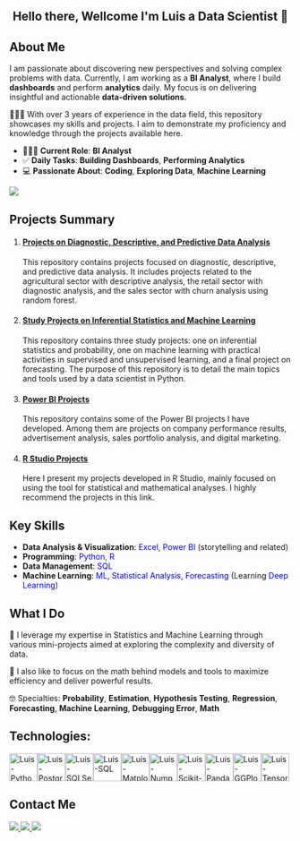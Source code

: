 <h2><p align="center">Hello there, Wellcome I'm Luis a Data Scientist 💭</p></h2>

## About Me

I am passionate about discovering new perspectives and solving complex problems with data. Currently, I am working as a **BI Analyst**, where I build **dashboards** and perform **analytics** daily. My focus is on delivering insightful and actionable **data-driven solutions**.

👨🏻‍💻 With over 3 years of experience in the data field, this repository showcases my skills and projects. I aim to demonstrate my proficiency and knowledge through the projects available here.

- 🧑🏻‍💼 **Current Role**: **BI Analyst**
- ✅ **Daily Tasks**: **Building Dashboards**, **Performing Analytics**
- 💻 **Passionate About**: **Coding**, **Exploring Data**, **Machine Learning**

<div>
<picture>
  <source
    srcset="https://github-readme-stats.vercel.app/api?username=velosoberti&show_icons=true&theme=dracula"
    media="(prefers-color-scheme: dark)"
  />
  <source
    srcset="https://github-readme-stats.vercel.app/api?username=velosoberti&show_icons=true"
    media="(prefers-color-scheme: light), (prefers-color-scheme: no-preference)"
  />
  <img src="https://github-readme-stats.vercel.app/api?username=velosoberti&show_icons=true" />
</picture>
</div>

## Projects Summary

<p align="center">
  <ol>
    <li>
      <h4>
        <a href="https://github.com/velosoberti/DataAnalytics/blob/main/README.md">
          Projects on Diagnostic, Descriptive, and Predictive Data Analysis
        </a>
      </h4>
      <p>
        This repository contains projects focused on diagnostic, descriptive, and predictive data analysis. It includes projects related to the agricultural sector with descriptive analysis, the retail sector with diagnostic analysis, and the sales sector with churn analysis using random forest.
      </p>
    </li>
    <li>
      <h4>
        <a href="https://github.com/velosoberti/DataScience_Guide">
          Study Projects on Inferential Statistics and Machine Learning
        </a>
      </h4>
      <p>
        This repository contains three study projects: one on inferential statistics and probability, one on machine learning with practical activities in supervised and unsupervised learning, and a final project on forecasting. The purpose of this repository is to detail the main topics and tools used by a data scientist in Python.
      </p>
    </li>
    <li>
      <h4>
        <a href="https://github.com/velosoberti/Power-BI">
          Power BI Projects
        </a>
      </h4>
      <p>
        This repository contains some of the Power BI projects I have developed. Among them are projects on company performance results, advertisement analysis, sales portfolio analysis, and digital marketing.
      </p>
    </li>
    <li>
      <h4>
        <a href="https://rpubs.com/luis_hveloso">
          R Studio Projects
        </a>
      </h4>
      <p>
        Here I present my projects developed in R Studio, mainly focused on using the tool for statistical and mathematical analyses. I highly recommend the projects in this link.
      </p>
    </li>
  </ol>
</p>

## Key Skills

- **Data Analysis & Visualization**: <span style="color: blue;">Excel</span>, <span style="color: blue;">Power BI</span> (storytelling and related)
- **Programming**: <span style="color: blue;">Python</span>, <span style="color: blue;">R</span>
- **Data Management**: <span style="color: blue;">SQL</span>
- **Machine Learning**: <span style="color: blue;">ML</span>, <span style="color: blue;">Statistical Analysis</span>, <span style="color: blue;">Forecasting</span> (Learning <span style="color: blue;">Deep Learning</span>)

## What I Do

🔭 I leverage my expertise in Statistics and Machine Learning through various mini-projects aimed at exploring the complexity and diversity of data.

🔬 I also like to focus on the math behind models and tools to maximize efficiency and deliver powerful results.

🤓 Specialties: **Probability**, **Estimation**, **Hypothesis Testing**, **Regression**, **Forecasting**, **Machine Learning**, **Debugging Error**, **Math**


## Technologies:

<div style="display: flex; flex-wrap: wrap; align-items: center;">
  <img align="center" alt="Luis-Python" height="50" width="50" src="https://cdn.jsdelivr.net/gh/devicons/devicon@latest/icons/python/python-original.svg" title="Python"/>
  <img align="center" alt="Luis-Postgr" height="50" width="50" src="https://cdn.jsdelivr.net/gh/devicons/devicon@latest/icons/postgresql/postgresql-original.svg" title="PostgreSQL"/>
  <img align="center" alt="Luis-SQLServer" height="50" width="50" src="https://cdn.jsdelivr.net/gh/devicons/devicon@latest/icons/microsoftsqlserver/microsoftsqlserver-plain.svg" title="SQL Server"/>
  <img align="center" alt="Luis-SQL" height="50" width="50" src="https://cdn.jsdelivr.net/gh/devicons/devicon@latest/icons/azuresqldatabase/azuresqldatabase-original.svg" title="Azure SQL Database"/>
  <img align="center" alt="Luis-Matplotlib" height="50" width="50" src="https://cdn.jsdelivr.net/gh/devicons/devicon@latest/icons/matplotlib/matplotlib-original-wordmark.svg" title="Matplotlib"/>
  <img align="center" alt="Luis-Numpy" height="50" width="50" src="https://cdn.jsdelivr.net/gh/devicons/devicon@latest/icons/numpy/numpy-original-wordmark.svg" title="NumPy"/>
  <img align="center" alt="Luis-Scikit-Learn" height="50" width="50" src="https://cdn.jsdelivr.net/gh/devicons/devicon@latest/icons/scikitlearn/scikitlearn-original.svg" title="Scikit-Learn"/>
  <img align="center" alt="Luis-Pandas" height="50" width="50" src="https://cdn.jsdelivr.net/gh/devicons/devicon@latest/icons/pandas/pandas-original-wordmark.svg" title="Pandas"/>
  <img align="center" alt="Luis-GGPlot" height="50" width="50" src="https://cdn.jsdelivr.net/gh/devicons/devicon@latest/icons/r/r-original.svg" title="ggplot2"/>
  <img align="center" alt="Luis-TensorFlow" height="50" width="50" src="https://cdn.jsdelivr.net/gh/devicons/devicon@latest/icons/tensorflow/tensorflow-original.svg" title="TensorFlow"/>
</div>

## Contact Me

<div> 
  <a href="https://velosoberti.github.io/luisveloso.github.io/" target="_blank">
    <img src="https://img.shields.io/badge/Blogger-FF5722?style=for-the-badge&logo=blogger&logoColor=white">
  </a> 
  <a href="https://www.linkedin.com/in/velosoberti/" target="_blank">
    <img src="https://img.shields.io/badge/-LinkedIn-%230077B5?style=for-the-badge&logo=linkedin&logoColor=white">
  </a>
  <a href="https://rpubs.com/luis_hveloso" target="_blank">
    <img src="https://img.shields.io/badge/R-276DC3?style=for-the-badge&logo=R&logoColor=white">
  </a>
</div>
